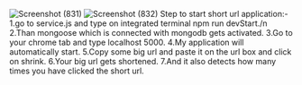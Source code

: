 ![Screenshot (831)](https://user-images.githubusercontent.com/93254837/184309658-085f6f62-d678-4433-a1f1-63df22d4518c.png)
![Screenshot (832)](https://user-images.githubusercontent.com/93254837/184310015-8c3293bf-9413-4d89-b4e9-a8e6edabdb31.png)
Step to start short url application:-
1.go to service.js and type on integrated terminal npm run devStart./n
2.Than mongoose which is connected with mongodb gets activated.
3.Go to your chrome tab and type localhost 5000.
4.My application will automatically start.
5.Copy some big url and paste it on the url box and click on shrink.
6.Your big url gets shortened.
7.And it also detects how many times you have clicked the short url.
